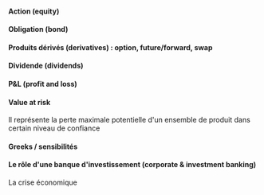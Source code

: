#### Action (equity) 
#### Obligation (bond) 
#### Produits dérivés (derivatives) : option, future/forward, swap
#### Dividende (dividends) 

#### P&L (profit and loss) 

#### Value at risk

Il représente la perte maximale potentielle d'un ensemble de produit dans certain niveau de confiance

#### Greeks / sensibilités

#### Le rôle d'une banque d'investissement (corporate & investment banking)

La crise économique